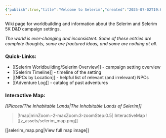 ```yaml
---
{"publish":true,"title":"Welcome to Selerim","created":"2025-07-02T19:01:27.000-04:00","modified":"2025-10-10T10:22:01.687-04:00","published":"2025-10-10T10:22:01.687-04:00","cssclasses":""}
---
```


Wiki page for worldbuilding and information about the Selerim and Selerim 5K D&D campaign settings.

*The world is ever-changing and inconsistent. Some of these entries are complete thoughts, some are fractured ideas, and some are nothing at all.*

### Quick-Links:
- [[Selerim Worldbuilding/Selerim Overview]] - campaign setting overview
- [[Selerim Timeline]] - timeline of the setting
- [[NPCs by Location]] - helpful list of relevant (and irrelevant) NPCs
- [[Adventure Log]] - catalog of past adventures

### Interactive Map:
*[[Places/The Inhabitable Lands\|The Inhabitable Lands of Selerim]]*
> [!map|minZoom:-2-maxZoom:3-zoomStep:0.5] InteractiveMap
> ![[z_assets/selerim_map.png]]

[[selerim_map.png|View full map image]]